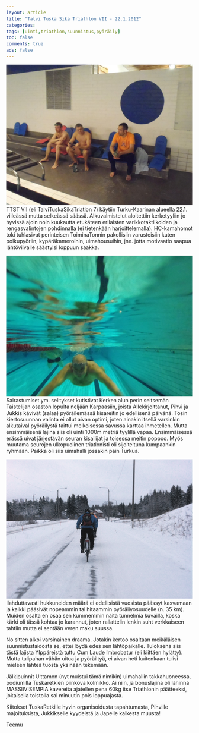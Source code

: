 ```yaml
---
layout: article
title: "Talvi Tuska Sika Triathlon VII - 22.1.2012"
categories:
tags: [uinti,triathlon,suunnistus,pyöräily]
toc: false
comments: true
ads: false
---
```


![](/images/talvi-tuska-sika-triathlon-vii-22.1.2012/P1220692.JPG)TTST
VII (eli TalviTuskaSikaTriatlon 7) käytiin Turku-Kaarinan alueella 22.1.
viileässä mutta selkeässä säässä. Alkuvalmistelut aloitettiin
kerketyyliin jo hyvissä ajoin noin kuukautta etukäteen erilaisten
varikkotaktiikoiden ja rengasvalintojen pohdinnalla (ei tietenkään
harjoittelemalla). HC-kamahomot toki tuhlasivat perinteisen
ToiminaTonnin pakollisiin varusteisiin kuten polkupyöriin,
kypäräkameroihin, uimahousuihin, jne. jotta motivaatio saapua
lähtöviivalle säästyisi loppuun saakka.

![](/images/talvi-tuska-sika-triathlon-vii-22.1.2012/P1220688.JPG)Sairastumiset
ym. selitykset kutistivat Kerken alun perin seitsemän Taistelijan
osaston lopulta neljään Karpaasiin, joista Allekirjoittanut, Pihvi ja
Jukkis kävivät (salaa) pyöräilemässä kisareitin jo edellisenä päivänä.
Tosin kiertosuunnan valinta ei ollut aivan optimi, joten ainakin itsellä
varsinkin alkutaival pyöräilystä taittui melkoisessa savussa karttaa
ihmetellen. Mutta ensimmäisenä lajina siis oli uinti 1000m metriä
tyylillä vapaa. Ensimmäisessä erässä uivat järjestävän seuran kisailijat
ja toisessa meitin poppoo. Myös muutama seurojen ulkopuolinen
triatlonisti oli sijoiteltuna kumpaankin ryhmään. Paikka oli siis
uimahalli jossakin päin Turkua.

![](/images/talvi-tuska-sika-triathlon-vii-22.1.2012/ttst-fillarointia.png)Ilahduttavasti
hukkuneiden määrä ei edellisistä vuosista päässyt kasvamaan ja kaikki
pääsivät nopeammin tai hitaammin pyöräilyosuudelle (n. 35 km). Muiden
osalta en osaa sen kummemmin näitä tunnelmia kuvailla, koska kärki oli
tässä kohtaa jo karannut, joten rallattelin lenkin suht verkkaiseen
tahtiin mutta ei sentään veren maku suussa.

No sitten alkoi varsinainen draama. Jotakin kertoo osaltaan meikäläisen
suunnistustaidosta se, ettei löydä edes sen lähtöpaikalle. Tuloksena
siis tästä lajista Ylppäreistä tuttu Cum Laude Imbrobatur (eli kiittäen
hylätty). Mutta tulipahan vähän uitua ja pyöräiltyä, ei aivan heti
kuitenkaan tulisi mieleen lähteä tuosta yksinään tekemään.

Jälkipuinnit Uittamon (nyt muistui tämä nimikin) uimahallin takkahuoneessa,
podiumilla Tuskaretkien piinkova kolmikko. Ai niin, ja bonuslajina oli
lähinnä MASSIIVISEMPIA kavereita ajatellen pena 60kg itse Triathlonin
päätteeksi, jokaisella toistolla sai minuutin pois loppuajasta.

Kiitokset TuskaRetkille hyvin organisoidusta tapahtumasta, Pihville majoituksista,
Jukkikselle kyydeistä ja Japelle kaikesta muusta!

Teemu

